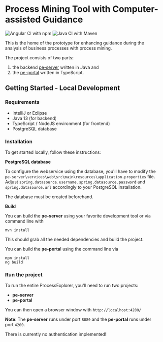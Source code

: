 # Process Mining Tool with Computer-assisted Guidance

![Angular CI with npm](https://github.com/alexsee/processexplorer/workflows/Angular%20CI%20with%20npm/badge.svg)
![Java CI with Maven](https://github.com/alexsee/processexplorer/workflows/Java%20CI%20with%20Maven/badge.svg)

This is the home of the prototype for enhancing guidance during the analysis of business processes with process mining.

The project consists of two parts:

1. the backend [pe-server](pe-server/README.md) written in Java and
2. the [pe-portal](pe-portal/README.md) written in TypeScript.

## Getting Started - Local Development

### Requirements
* IntelliJ or Eclipse
* Java 13 (for backend)
* TypeScript / NodeJS environment (for frontend)
* PostgreSQL database

### Installation
To get started locally, follow these instructions:

**PostgreSQL database**

To configure the webservice using the database, you'll have to modify the ``pe-server\services\web\src\main\resources\application.properties`` file.
Adjust ``spring.datasource.username``, ``spring.datasource.password`` and ``spring.datasource.url`` accordingly to your PostgreSQL installation.

The database must be created beforehand.

**Build**

You can build the **pe-server** using your favorite development tool or via command line with 
```
mvn install
```
This should grab all the needed dependencies and build the project.

You can build the **pe-portal** using the command line via 
```
npm install
ng build
```

### Run the project
To run the entire ProcessExplorer, you'll need to run two projects:

* **pe-server**
* **pe-portal**

You can then open a browser window with ``http://localhost:4200/``

**Note**: The **pe-server** runs under port ``8080`` and the **pe-portal** runs under port ``4200``.

There is currently no authentication implemented!
